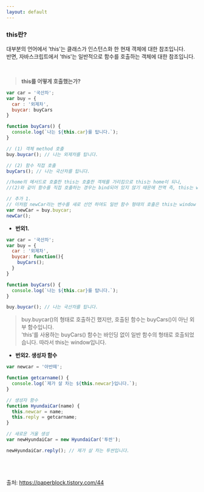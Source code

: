 ```yaml
---
layout: default
---
```


### **this란?**
대부분의 언어에서 'this'는 클래스가 인스턴스화 한 현재 객체에 대한 참조입니다.<br/>
반면, 자바스크립트에서 'this'는 일반적으로 함수를 호출하는 객체에 대한 참조입니다.

<br/>

> **this를 어떻게 호출했는가?**

```javascript
var car = '국산차';
var buy = {
  car : '외제차',
  buycar: buyCars
}

function buyCars() {
  console.log(`나는 ${this.car}를 탑니다.`);
}

// (1) 객체 method 호출
buy.buycar(); // 나는 외제차를 탑니다.

// (2) 함수 직접 호출
buyCars(); // 나는 국산차를 탑니다.

//home의 메서드로 호출한 this는 호출한 객체를 가리킴으로 this는 home이 되나,
//(2)와 같이 함수를 직접 호출하는 경우는 bind되어 있지 않기 때문에 전역 즉, this는 window를 가리킴.

// 추가 1.
// 이처럼 newCar라는 변수를 새로 선언 하여도 일반 함수 형태의 호출은 this는 window
var newCar = buy.buycar;
newCar();
```

- **번외1.**

```javascript
var car = '국산차';
var buy = {
  car : '외제차',
  buycar: function(){
    buyCars();
  }
}

function buyCars() {
  console.log(`나는 ${this.car}를 턉니다.`);
}

buy.buycar(); // 나는 국산차를 탑니다.
```

> buy.buycar()의 형태로 호출하긴 했지만, 호출된 함수는 buyCars()이 아닌 외부 함수입니다.<br/>
> 'this'를 사용하는 buyCars() 함수는 바인딩 없이 일반 함수의 형태로 호출되었습니다. 따라서 this는 window입니다.


- **번외2. 생성자 함수**
```javascript
var newcar = '아반떼';

function getcarname() {
  console.log(`제가 살 차는 ${this.newcar}입니다.`);
}

// 생성자 함수
function HyundaiCar(name) {
  this.newcar = name;
  this.reply = getcarname;
}

// 새로운 거울 생성
var newHyundaiCar = new HyundaiCar('투싼');

newHyundaiCar.reply(); // 제가 살 차는 투싼입니다.
```


<br/><br/><br/>
출처: https://paperblock.tistory.com/44 <br/>

